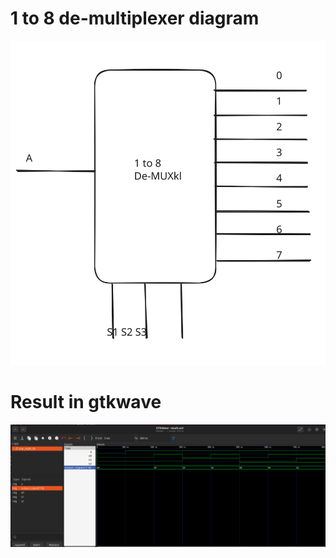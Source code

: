 # 1 to 8 de-multiplexer diagram
![1-to-8-demux](images/demux.svg)

# Result in gtkwave
![result](images/result.png)
